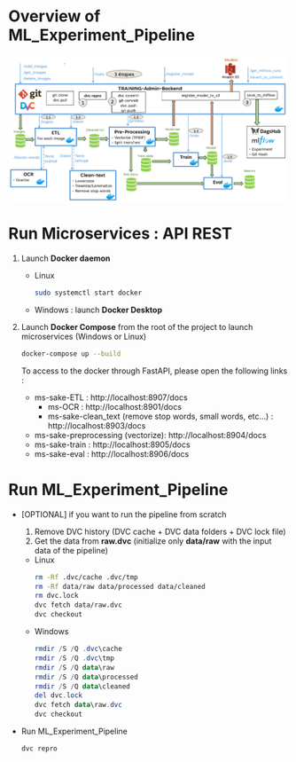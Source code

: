
# Overview of ML_Experiment_Pipeline
![Admin_train_Overview](../docs/Admin_train_Overview.png)



# Run Microservices : API REST
1) Launch **Docker daemon**
    - Linux
        ```sh
        sudo systemctl start docker
        ```
    - Windows : launch **Docker Desktop**

2) Launch **Docker Compose** from the root of the project to launch microservices (Windows or Linux)

    ```sh
    docker-compose up --build
    ```
    To access to the docker through FastAPI, please open the following links :
    - ms-sake-ETL : http://localhost:8907/docs
        - ms-OCR : http://localhost:8901/docs
        - ms-sake-clean_text (remove stop words, small words, etc...) : http://localhost:8903/docs
    - ms-sake-preprocessing (vectorize): http://localhost:8904/docs
    - ms-sake-train : http://localhost:8905/docs
    - ms-sake-eval : http://localhost:8906/docs

# Run ML_Experiment_Pipeline

- [OPTIONAL] if you want to run the pipeline from scratch
  1) Remove DVC history  (DVC cache + DVC data folders + DVC lock file)
  2) Get the data from **raw.dvc** (initialize only **data/raw** with the input data of the pipeline)
 
    - Linux
        ```sh
        rm -Rf .dvc/cache .dvc/tmp
        rm -Rf data/raw data/processed data/cleaned 
        rm dvc.lock
        dvc fetch data/raw.dvc
        dvc checkout
        ```
    - Windows
        ```powershell
        rmdir /S /Q .dvc\cache
        rmdir /S /Q .dvc\tmp
        rmdir /S /Q data\raw 
        rmdir /S /Q data\processed 
        rmdir /S /Q data\cleaned 
        del dvc.lock
        dvc fetch data\raw.dvc
        dvc checkout
        ```

- Run ML_Experiment_Pipeline
    ```sh
    dvc repro
    ```



